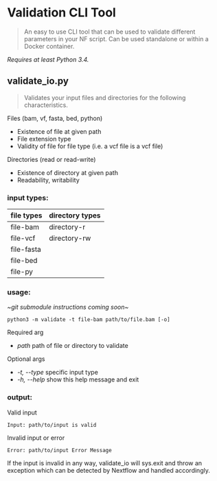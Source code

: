 # Validation CLI Tool 
> An easy to use CLI tool that can be used to validate different parameters in your NF script. Can be used standalone or within a Docker container.

_Requires at least Python 3.4._


## validate_io.py
> Validates your input files and directories for the following characteristics.

Files (bam, vf, fasta, bed, python)
- Existence of file at given path
- File extension type
- Validity of file for file type (i.e. a vcf file is a vcf file)

Directories (read or read-write)
- Existence of directory at given path
- Readability, writability

### input types:
|file types|directory types|
|----------|---------------|
|file-bam| directory-r |
|file-vcf| directory-rw |
|file-fasta|
|file-bed|
|file-py|

### usage:
*~git submodule instructions coming soon~*

```
python3 -m validate -t file-bam path/to/file.bam [-o]
```

Required arg
- _path_ path of file or directory to validate

Optional args
- _-t, --type_ specific input type
- _-h, --help_ show this help message and exit

### output:
Valid input
```
Input: path/to/input is valid
```
Invalid input or error
```
Error: path/to/input Error Message
```
If the input is invalid in any way, validate_io will sys.exit and throw an exception which can be detected by Nextflow and handled accordingly.